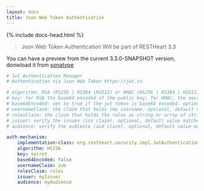 ```yaml
---
layout: docs
title: Json Web Token Authentication
---
```


<div markdown="1" class="col-12 col-md-9 col-xl-8 py-md-3 bd-content">

{% include docs-head.html %} 


> Json Web Token Authentication Will be part of RESTHeart 3.3

You can have a preview from the current 3.3.0-SNAPSHOT version, donwload it from [sonatype](https://oss.sonatype.org/content/repositories/snapshots/org/restheart/restheart/3.3.0-SNAPSHOT/)

``` yml
# Jwt Authentication Manager 
# Authentication via Json Web Token https://jwt.io

# algorithm: RSA (RS256 | RS384 |RS512) or HMAC (HS256 | HS384 | HS512)
# key: for RSA the base64 encoded of the public key; for HMAC, the secret key
# base64Encoded: set to true if the jwt token is base64 encoded. optional, default valud: false
# usernameClaim: the claim that holds the username. optional, default value: 'sub' (jwt subject). 
# rolesClaim: the claim that holds the roles as string or array of strings
# issuer: verify the issues (iss claim). optional, default value matches: null (don't check iss)
# audience: verify the audience (aud claim). optional, default value matches: null (don't check aud)

auth-mechanism:
    implementation-class: org.restheart.security.impl.JwtAuthenticationManagerFactory
    algorithm: HS256
    key: secret
    base64Encoded: false
    usernameClaim: sub
    rolesClaim: roles
    issuer: myIssuer
    audience: myAudience
```

</div>